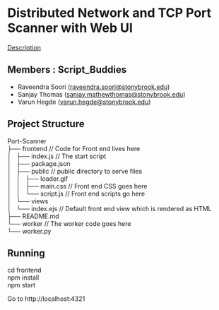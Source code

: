 # Distributed Network and TCP Port Scanner with Web UI

[Description](https://www.securitee.org/teaching/cse509/projects/project2.html)

## Members : Script\_Buddies
* Raveendra Soori (raveendra.soori@stonybrook.edu)
* Sanjay Thomas (sanjay.mathewthomas@stonybrook.edu)
* Varun Hegde (varun.hegde@stonybrook.edu)

## Project Structure

Port-Scanner  
├── frontend              // Code for Front end lives here  
│   ├── index.js          // The start script  
│   ├── package.json  
│   ├── public            // public directory to serve files  
│   │   ├── loader.gif  
│   │   ├── main.css      // Front end CSS goes here  
│   │   └── script.js     // Front end scripts go here  
│   └── views  
│       └── index.ejs     // Default front end view which is rendered as HTML  
├── README.md  
└── worker                // The worker code goes here  
    └── worker.py  

## Running

cd frontend  
npm install  
npm start  
  
Go to http://localhost:4321
